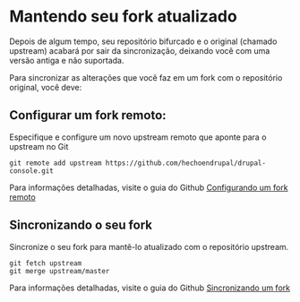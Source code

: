 # Mantendo seu fork atualizado
Depois de algum tempo, seu repositório bifurcado e o original (chamado upstream) acabará por sair da sincronização, deixando você com uma versão antiga e não suportada.

Para sincronizar as alterações que você faz em um fork com o repositório original, você deve:

## Configurar um fork remoto:
Especifique e configure um novo upstream remoto que aponte para o upstream no Git
```
git remote add upstream https://github.com/hechoendrupal/drupal-console.git
```
Para informações detalhadas, visite o guia do Github [Configurando um fork remoto](https://help.github.com/articles/configuring-a-remote-for-a-fork/)  

## Sincronizando o seu fork
Sincronize o seu fork para mantê-lo atualizado com o repositório upstream.
```
git fetch upstream
git merge upstream/master
```
Para informações detalhadas, visite o guia do Github [Sincronizando um fork](https://help.github.com/articles/syncing-a-fork/)
